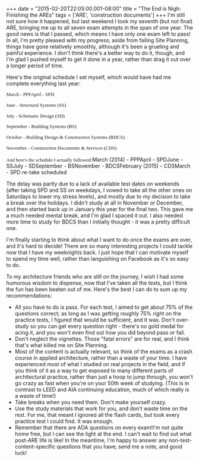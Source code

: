 +++
date = "2015-02-20T22:05:00.001-08:00"
title = "The End is Nigh: Finishing the AREs"
tags = ['ARE', 'construction documents']
+++
I'm still not sure how it happened, but last weekend I took my seventh (but not final) ARE, bringing me up to all seven exam attempts in the span of one year.  The good news is that I passed, which means I have only one exam left to pass!  In all, I'm pretty pleased with my progress; aside from failing Site Planning, things have gone relatively smoothly, although it's been a grueling and painful experience.  I don't think there's a better way to do it, though, and I'm glad I pushed myself to get it done in a year, rather than drag it out over a longer period of time.

Here's the original schedule I set myself, which would have had me complete everything last year:

<span style="background-color: white; font-family: 'Droid Sans'; font-size: 13.1999998092651px; line-height: 14.7839994430542px;">March - PPP</span><span style="background-color: white; font-family: 'Droid Sans'; font-size: 13.1999998092651px; line-height: 14.7839994430542px;">April - SPD</span>

<span style="background-color: white; font-family: 'Droid Sans'; font-size: 13.1999998092651px; line-height: 14.7839994430542px;">June - Structural Systems (SS)</span>

<span style="background-color: white; font-family: 'Droid Sans'; font-size: 13.1999998092651px; line-height: 14.7839994430542px;">July - Schematic Design (SD)</span>

<span style="background-color: white; font-family: 'Droid Sans'; font-size: 13.1999998092651px; line-height: 14.7839994430542px;">September - Building Systems (BS)</span>

<span style="background-color: white; font-family: 'Droid Sans'; font-size: 13.1999998092651px; line-height: 14.7839994430542px;">October - Building Design & Construction Systems (BDCS)</span>

<span style="background-color: white; font-family: 'Droid Sans'; font-size: 13.1999998092651px; line-height: 14.7839994430542px;">November - Construction Documents & Services (CDS)</span>

<span style="background-color: white; font-family: 'Droid Sans'; font-size: 13.1999998092651px; line-height: 14.7839994430542px;">And here's the schedule I actually followed:</span>March (2014) - PPPApril - SPDJune - SSJuly - SDSeptember - BSNovember - BDCSFebruary (2015) - CDSMarch - SPD re-take scheduled

The delay was partly due to a lack of available test dates on weekends (after taking SPD and SS on weekdays, I vowed to take all the other ones on Saturdays to lower my stress levels), and mostly due to my decision to take a break over the holidays.  I didn't study at all in November or December, and then started back up in January this year for the final two.  This gave me a much needed mental break, and I'm glad I spaced it out.  I also needed more time to study for BDCS than I initially thought - it was a pretty difficult one.

I'm finally starting to think about what I want to do once the exams are over, and it's hard to decide!  There are so many interesting projects I could tackle now that I have my weeknights back.  I just hope that I can motivate myself to spend my time well, rather than languishing on Facebook as it's so easy to do.  

To my architecture friends who are still on the journey, I wish I had some humorous wisdom to dispense, now that I've taken all the tests, but I think the fun has been beaten out of me.  Here's the best I can do to sum up my recommendations:

  *  All you have to do is pass.  For each test, I aimed to get about 75% of the questions correct; as long as I was getting roughly 75% right on the practice tests, I figured that would be sufficient, and it was.  Don't over-study so you can get every question right - there's no gold medal for acing it, and you won't even find out how you did beyond pass or fail.
  *  Don't neglect the vignettes.  Those "fatal errors" are for real, and I think that's what killed me on Site Planning.
  *  Most of the content is actually relevant, so think of the exams as a crash course in applied architecture, rather than a waste of your time.  I have experienced most of what I studied on real projects in the field, and if you think of it as a way to get exposed to many different parts of architectural practice, rather than just a hoop to jump through, you won't go crazy as fast when you're on your 50th week of studying.  (This is in contrast to LEED and AIA continuing education, much of which really is a waste of time!)
  *  Take breaks when you need them.  Don't make yourself crazy.
  *  Use the study materials that work for you, and don't waste time on the rest.  For me, that meant I ignored all the flash cards, but took every practice test I could find.  It was enough.
  *  Remember that there are ADA questions on every exam!I'm not quite home free, but I can see the light at the end.  I can't wait to find out what post-ARE life is like!  In the meantime, I'm happy to answer any non-test-content-specific questions that you have; send me a note, and good luck!
